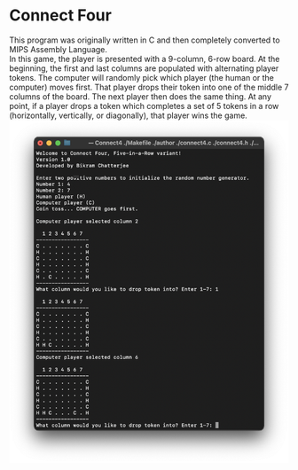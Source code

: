 # Connect Four
This program was originally written in C and then completely converted to MIPS Assembly Language.</br>
In this game, the player is presented with a 9-column, 6-row board. At the beginning, the first and last columns are populated with alternating player tokens. The computer will randomly pick which player (the human or the computer) moves first.  That player drops their token into one of the middle 7 columns of the board. The next player then does the same thing.  At any point, if a player drops a token which completes a set of 5 tokens in a row (horizontally, vertically, or diagonally), that player wins the game.
<img src='output.png'>
